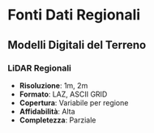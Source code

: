 # Fonti Dati Regionali

## Modelli Digitali del Terreno

### LiDAR Regionali
- **Risoluzione**: 1m, 2m
- **Formato**: LAZ, ASCII GRID
- **Copertura**: Variabile per regione
- **Affidabilità**: Alta
- **Completezza**: Parziale
